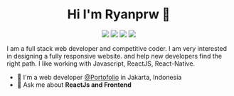 <h1 align="center">Hi I'm Ryanprw 👋</h1>
<p align="center">
    <a href="https://twitter.com/heloword_"><img src="https://img.shields.io/badge/twitter-%231FA1F1?style=flat&logo=twitter&logoColor=white"/></a>
    <a href="https://www.linkedin.com/in/ryan-prawira-9468a6210/"><img src="https://img.shields.io/badge/linkedin-%230177B5?style=flat&logo=linkedin&logoColor=white"/></a>
    <a href="https://www.youtube.com/channel/UCP2P55gPiE1-2JgTGeW16UQ"><img src="https://img.shields.io/badge/youtube-%23FF0000?style=flat&logo=youtube&logoColor=white"/></a>
    <a href="https://www.youtube.com/channel/UCP2P55gPiE1-2JgTGeW16UQ"><img src="https://img.shields.io/badge/instagram-%23E4415F?style=flat&logo=instagram&logoColor=white"/></a>
  </p>
  

I am a full stack web developer and competitive coder. I am very interested in designing a fully responsive website. and help new developers find the right path. I like working with Javascript, ReactJS, React-Native.

- 🔭 I'm a web developer [@Portofolio](https://ryanprwdevelop.netlify.app//) in Jakarta, Indonesia
- 💬 Ask me about **ReactJs and Frontend**
